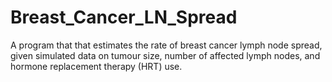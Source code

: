 # Breast_Cancer_LN_Spread
A program that that estimates the rate of breast cancer lymph node spread, given simulated data on tumour size, number of affected lymph nodes, and hormone replacement therapy (HRT) use.
